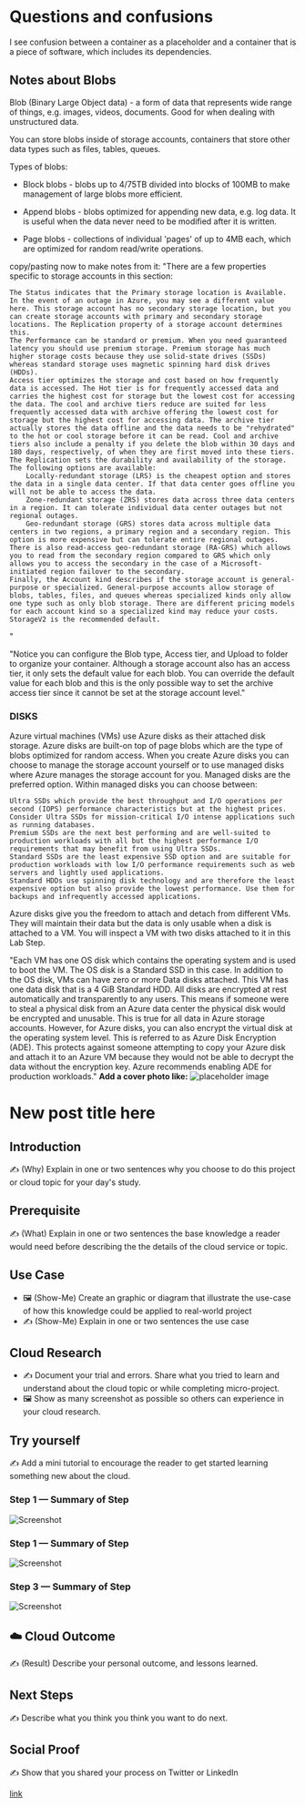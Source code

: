 # Questions and confusions
I see confusion between a container as a placeholder and a container that is a piece of software, which includes its dependencies.

## Notes about Blobs

Blob (Binary Large Object data) - a form of data that represents wide range of things, e.g. images, videos, documents. Good for when dealing with unstructured data.

You can store blobs inside of storage accounts, containers that store other data types such as files, tables, queues.

Types of blobs:
- Block blobs - blobs up to 4/75TB divided into blocks of 100MB to make management of large blobs more efficient.

- Append blobs - blobs optimized for appending new data, e.g. log data. It is useful when the data never need to be modified after it is written.

- Page blobs - collections of individual 'pages' of up to 4MB each, which are optimized for random read/write operations. 


copy/pasting now to make notes from it:
"There are a few properties specific to storage accounts in this section:

    The Status indicates that the Primary storage location is Available. In the event of an outage in Azure, you may see a different value here. This storage account has no secondary storage location, but you can create storage accounts with primary and secondary storage locations. The Replication property of a storage account determines this.
    The Performance can be standard or premium. When you need guaranteed latency you should use premium storage. Premium storage has much higher storage costs because they use solid-state drives (SSDs) whereas standard storage uses magnetic spinning hard disk drives (HDDs).
    Access tier optimizes the storage and cost based on how frequently data is accessed. The Hot tier is for frequently accessed data and carries the highest cost for storage but the lowest cost for accessing the data. The cool and archive tiers reduce are suited for less frequently accessed data with archive offering the lowest cost for storage but the highest cost for accessing data. The archive tier actually stores the data offline and the data needs to be "rehydrated" to the hot or cool storage before it can be read. Cool and archive tiers also include a penalty if you delete the blob within 30 days and 180 days, respectively, of when they are first moved into these tiers.
    The Replication sets the durability and availability of the storage. The following options are available:
        Locally-redundant storage (LRS) is the cheapest option and stores the data in a single data center. If that data center goes offline you will not be able to access the data.
        Zone-redundant storage (ZRS) stores data across three data centers in a region. It can tolerate individual data center outages but not regional outages.
        Geo-redundant storage (GRS) stores data across multiple data centers in two regions, a primary region and a secondary region. This option is more expensive but can tolerate entire regional outages. There is also read-access geo-redundant storage (RA-GRS) which allows you to read from the secondary region compared to GRS which only allows you to access the secondary in the case of a Microsoft-initiated region failover to the secondary.
    Finally, the Account kind describes if the storage account is general-purpose or specialized. General-purpose accounts allow storage of blobs, tables, files, and queues whereas specialized kinds only allow one type such as only blob storage. There are different pricing models for each account kind so a specialized kind may reduce your costs. StorageV2 is the recommended default.
"

"Notice you can configure the Blob type, Access tier, and Upload to folder to organize your container. Although a storage account also has an access tier, it only sets the default value for each blob. You can override the default value for each blob and this is the only possible way to set the archive access tier since it cannot be set at the storage account level."

### DISKS
Azure virtual machines (VMs) use Azure disks as their attached disk storage. Azure disks are built-on top of page blobs which are the type of blobs optimized for random access. When you create Azure disks you can choose to manage the storage account yourself or to use managed disks where Azure manages the storage account for you. Managed disks are the preferred option. Within managed disks you can choose between:

    Ultra SSDs which provide the best throughput and I/O operations per second (IOPS) performance characteristics but at the highest prices. Consider Ultra SSDs for mission-critical I/O intense applications such as running databases.
    Premium SSDs are the next best performing and are well-suited to production workloads with all but the highest performance I/O requirements that may benefit from using Ultra SSDs.
    Standard SSDs are the least expensive SSD option and are suitable for production workloads with low I/O performance requirements such as web servers and lightly used applications.
    Standard HDDs use spinning disk technology and are therefore the least expensive option but also provide the lowest performance. Use them for backups and infrequently accessed applications.

Azure disks give you the freedom to attach and detach from different VMs. They will maintain their data but the data is only usable when a disk is attached to a VM. You will inspect a VM with two disks attached to it in this Lab Step.



"Each VM has one OS disk which contains the operating system and is used to boot the VM. The OS disk is a Standard SSD in this case. In addition to the OS disk, VMs can have zero or more Data disks attached. This VM has one data disk that is a 4 GiB Standard HDD. All disks are encrypted at rest automatically and transparently to any users. This means if someone were to steal a physical disk from an Azure data center the physical disk would be encrypted and unusable. This is true for all data in Azure storage accounts. However, for Azure disks, you can also encrypt the virtual disk at the operating system level. This is referred to as Azure Disk Encryption (ADE). This protects against someone attempting to copy your Azure disk and attach it to an Azure VM because they would not be able to decrypt the data without the encryption key. Azure recommends enabling ADE for production workloads."
**Add a cover photo like:**
![placeholder image](https://via.placeholder.com/1200x600)

# New post title here

## Introduction

✍️ (Why) Explain in one or two sentences why you choose to do this project or cloud topic for your day's study.

## Prerequisite

✍️ (What) Explain in one or two sentences the base knowledge a reader would need before describing the the details of the cloud service or topic.

## Use Case

- 🖼️ (Show-Me) Create an graphic or diagram that illustrate the use-case of how this knowledge could be applied to real-world project
- ✍️ (Show-Me) Explain in one or two sentences the use case

## Cloud Research

- ✍️ Document your trial and errors. Share what you tried to learn and understand about the cloud topic or while completing micro-project.
- 🖼️ Show as many screenshot as possible so others can experience in your cloud research.

## Try yourself

✍️ Add a mini tutorial to encourage the reader to get started learning something new about the cloud.

### Step 1 — Summary of Step

![Screenshot](https://via.placeholder.com/500x300)

### Step 1 — Summary of Step

![Screenshot](https://via.placeholder.com/500x300)

### Step 3 — Summary of Step

![Screenshot](https://via.placeholder.com/500x300)

## ☁️ Cloud Outcome

✍️ (Result) Describe your personal outcome, and lessons learned.

## Next Steps

✍️ Describe what you think you think you want to do next.

## Social Proof

✍️ Show that you shared your process on Twitter or LinkedIn

[link](link)
